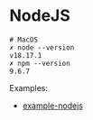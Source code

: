 # NodeJS

```shell
# MacOS
✗ node --version
v18.17.1
✗ npm --version
9.6.7
```

Examples:

- [example-nodejs](./example-nodejs/README.md)